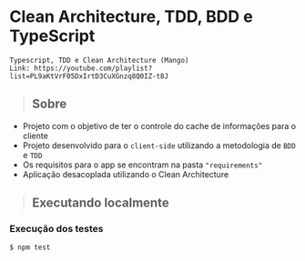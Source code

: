 # Clean Architecture, TDD, BDD e TypeScript

```
Typescript, TDD e Clean Architecture (Mango)
Link: https://youtube.com/playlist?list=PL9aKtVrF05DxIrtD3CuXGnzq8Q0IZ-t8J
```
> ## Sobre

- Projeto com o objetivo de ter o controle do cache de informações para o cliente
- Projeto desenvolvido para o `client-side` utilizando a metodologia de `BDD` e `TDD` 
- Os requisitos para o app se encontram na pasta `"requirements"`
- Aplicação desacoplada utilizando o Clean Architecture

> ## Executando localmente

### Execução dos testes

```
$ npm test
```